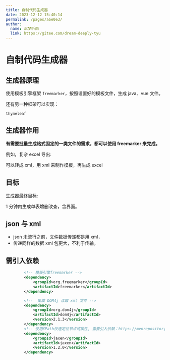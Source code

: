 ```yaml
---
title: 自制代码生成器
date: 2023-12-12 15:40:14
permalink: /pages/a6e0e3/
author: 
  name: 沉梦听雨
  link: https://gitee.com/dream-deeply-tyu
---
```

# 自制代码生成器

## 生成器原理

使用模板引擎框架 `freemarker`，按照设置好的模板文件，生成 java、vue 文件。

还有另一种框架可以实现：

`thymeleaf`

## 生成器作用

**有需要批量生成格式固定的一类文件的需求，都可以使用 freemarker 来完成。**



例如，复杂 excel 导出: 

可以转成 xml，用 xml 来制作模板，再生成 excel

## 目标

生成器最终目标: 

1 分钟内生成单表增删改查，含界面。

## json 与 xml

- json 未流行之前，文件数据传递都是用 xml，
- 传递同样的数据 xml 包更大，不利于传输。

## 需引入依赖

```xml
        <!-- 模板引擎freemarker -->
        <dependency>
            <groupId>org.freemarker</groupId>
            <artifactId>freemarker</artifactId>
        </dependency>

        <!--  集成 DOM4j 读取 xml 文件 -->
        <dependency>
            <groupId>org.dom4j</groupId>
            <artifactId>dom4j</artifactId>
            <version>2.1.3</version>
        </dependency>
        <!-- 使用XPath快速定位节点或属性, 需要引入依赖：https://mvnrepository.com/artifact/jaxen/jaxen -->
        <dependency>
            <groupId>jaxen</groupId>
            <artifactId>jaxen</artifactId>
            <version>1.2.0</version>
        </dependency>
```

